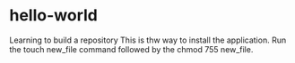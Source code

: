 # hello-world
Learning to build a repository
This is thw way to install the application.
Run the touch new_file command followed by the chmod 755 new_file.
